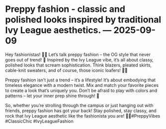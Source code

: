 # Preppy fashion - classic and polished looks inspired by traditional Ivy League aesthetics. — 2025-09-09

Hey fashionistas! 👗✨ Let’s talk preppy fashion – the OG style that never goes out of trend! 🙌 Inspired by the Ivy League vibe, it’s all about classy, polished looks that scream sophistication. Think blazers, pleated skirts, cable-knit sweaters, and of course, those iconic loafers! 👞🍂

Preppy fashion isn’t just a trend – it’s a lifestyle! It’s about embodying that timeless elegance with a modern twist. Mix and match your favorite pieces to create a look that’s uniquely you. Don’t be afraid to play with colors and patterns – let your inner prep shine through! 💫

So, whether you’re strolling through the campus or just hanging out with friends, preppy fashion has got your back! Stay polished, stay classy, and rock that Ivy League aesthetic like the fashionista you are! 💃💅#PreppyVibes #ClassicChic #IvyLeagueFashion